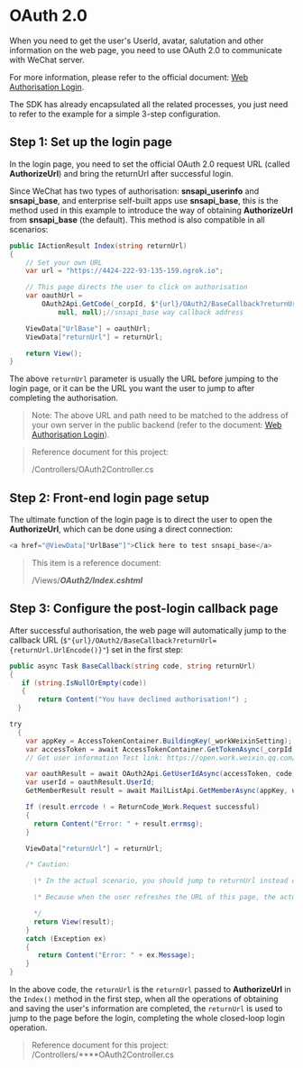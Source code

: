 # OAuth 2.0

When you need to get the user's UserId, avatar, salutation and other information on the web page, you need to use OAuth 2.0 to communicate with WeChat server.

For more information, please refer to the official document: [Web Authorisation Login](https://developer.work.weixin.qq.com/document/path/91335).

The SDK has already encapsulated all the related processes, you just need to refer to the example for a simple 3-step configuration.

## Step 1: Set up the login page

In the login page, you need to set the official OAuth 2.0 request URL (called **AuthorizeUrl**) and bring the returnUrl after successful login.

Since WeChat has two types of authorisation: **snsapi_userinfo** and **snsapi_base**, and enterprise self-built apps use **snsapi_base**, this is the method used in this example to introduce the way of obtaining **AuthorizeUrl** from **snsapi_base** (the default). This method is also compatible in all scenarios:

```cs
public IActionResult Index(string returnUrl)
{
    // Set your own URL
    var url = "https://4424-222-93-135-159.ngrok.io";

    // This page directs the user to click on authorisation
    var oauthUrl =
        OAuth2Api.GetCode(_corpId, $"{url}/OAuth2/BaseCallback?returnUrl={returnUrl.UrlEncode()}",
            null, null);//snsapi_base way callback address

    ViewData["UrlBase"] = oauthUrl;
    ViewData["returnUrl"] = returnUrl;

    return View();
}
```

The above `returnUrl` parameter is usually the URL before jumping to the login page, or it can be the URL you want the user to jump to after completing the authorisation.

> Note: The above URL and path need to be matched to the address of your own server in the public backend (refer to the document: [Web Authorisation Login](https://developer.work.weixin.qq.com/document/path/91335)).

> Reference document for this project:
>
> /Controllers/OAuth2Controller.cs

## Step 2: Front-end login page setup

The ultimate function of the login page is to direct the user to open the **AuthorizeUrl**, which can be done using a direct connection:

```cs
<a href="@ViewData["UrlBase"]">Click here to test snsapi_base</a>
```

> This item is a reference document:
>
> /Views/**_OAuth2/Index.cshtml_**

## Step 3: Configure the post-login callback page

After successful authorisation, the web page will automatically jump to the callback URL (`$"{url}/OAuth2/BaseCallback?returnUrl={returnUrl.UrlEncode()}"`) set in the first step:

```cs
public async Task BaseCallback(string code, string returnUrl)
{
​   if (string.IsNullOrEmpty(code))
   {
​	    return Content("You have declined authorisation!") ;
  }

​try
  {
​    var appKey = AccessTokenContainer.BuildingKey(_workWeixinSetting);
​    var accessToken = await AccessTokenContainer.GetTokenAsync(_corpId, _corpSecret);
​    // Get user information Test link: https://open.work.weixin.qq.com/wwopen/devtool/interface?doc_id=10019

​    var oauthResult = await OAuth2Api.GetUserIdAsync(accessToken, code);
​    var userId = oauthResult.UserId;
​    GetMemberResult result = await MailListApi.GetMemberAsync(appKey, userId);

​    If (result.errcode ! = ReturnCode_Work.Request successful)
​    {
​      return Content("Error: " + result.errmsg);
​    }

​    ViewData["returnUrl"] = returnUrl;

​    /* Caution:

​      \* In the actual scenario, you should jump to returnUrl instead of staying on the Callback page.

​      \* Because when the user refreshes the URL of this page, the actual code and other parameters are invalid, and the user will get an error message.

​      */
​      return View(result);
​    }
​    catch (Exception ex)
    {
​       return Content("Error: " + ex.Message);
    }
}
```

In the above code, the `returnUrl` is the `returnUrl` passed to **AuthorizeUrl** in the `Index()` method in the first step, when all the operations of obtaining and saving the user's information are completed, the `returnUrl` is used to jump to the page before the login, completing the whole closed-loop login operation.

> Reference document for this project:
> /Controllers/\*\*\*\*OAuth2Controller.cs
